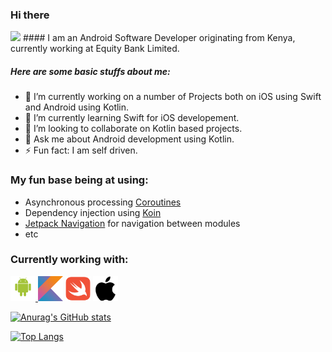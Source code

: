 <!--
*** Thanks for checking out my README code. If you have a suggestion that would make this better, 
*** or have any software/ Android/ iOS development related opportunities for me do reach out! I would love to hear from you.
*** Thanks again!:D
-->


### Hi there 
<img src="https://raw.githubusercontent.com/MartinHeinz/MartinHeinz/master/wave.gif" width="30px">
#### I am an Android Software Developer originating from Kenya, currently working at Equity Bank Limited.

##### Here are some basic stuffs about me:
- 🔭 I’m currently working on a number of Projects both on iOS using Swift and Android using Kotlin.
- 🌱 I’m currently learning Swift for iOS developement.
- 👯 I’m looking to collaborate on Kotlin based projects.
- 💬 Ask me about Android development using Kotlin.
- ⚡ Fun fact: I am self driven.


### My fun base being at using:
* Asynchronous processing [Coroutines](https://kotlin.github.io/kotlinx.coroutines/)
* Dependency injection using [Koin](https://github.com/InsertKoinIO/koin)
* [Jetpack Navigation](https://developer.android.com/guide/navigation) for navigation between modules
* etc

<h3 align="left">Currently working with:</h3>

<p align="left"> 
<a href="https://developer.android.com" target="_blank"> <img src="https://raw.githubusercontent.com/devicons/devicon/master/icons/android/android-original-wordmark.svg" alt="android" width="40" height="40"/> </a>
<a href="https://www.kotlinlang.org" target="_blank"> <img src="https://raw.githubusercontent.com/devicons/devicon/master/icons/kotlin/kotlin-original.svg" alt="kotlin" width="40" height="40"/></a>
 <a href="https://www.swift.org" target="_blank"> <img src="https://raw.githubusercontent.com/devicons/devicon/master/icons/swift/swift-original.svg" alt="swift" width="40" height="40"/></a>
 <a href="https://developer.apple.com/xcode/" target="_blank"> <img src="https://raw.githubusercontent.com/devicons/devicon/master/icons/apple/apple-original.svg" alt="swift" width="40" height="40"/></a>
  </p>
  
  [![Anurag's GitHub stats](https://github-readme-stats.vercel.app/api?username=Codzure&show_icons=true&theme=radical)](https://github.com/anuraghazra/github-readme-stats)

[![Top Langs](https://github-readme-stats.vercel.app/api/top-langs/?username=Codzure&layout=compact)](https://github.com/anuraghazra/github-readme-stats)

<!--<h3 align="left">Other Languages and Tools:</h3>
<p align="left"> 
<a href="https://www.python.org" target="_blank"> <img src="https://raw.githubusercontent.com/devicons/devicon/master/icons/python/python-original.svg" alt="python" width="40" height="40"/> </a>
 <a href="https://www.java.com" target="_blank"> <img src="https://raw.githubusercontent.com/devicons/devicon/master/icons/java/java-original.svg" alt="java" width="40" height="40"/> </a>
 <a href="https://wordpress.com" target="_blank"> <img src="https://raw.githubusercontent.com/devicons/devicon/master/icons/wordpress/wordpress-original.svg" alt="wordpress" width="40" height="40"/></a>
 <a href="https://www.w3schools.com/cs/default.asp" target="_blank"> <img src="https://raw.githubusercontent.com/devicons/devicon/master/icons/c-sharp/c-sharp-original.svg" alt="wordpress" width="40" height="40"/></a>
  </p>


<!--![Anurag's GitHub stats](https://github-readme-stats.vercel.app/api?username=Codzure&count_private=true&show_icons=true&theme=radical)

<!--[![Top Langs](https://github-readme-stats.vercel.app/api/top-langs/?username=Codzure&layout=compact)](https://github.com/anuraghazra/github-readme-stats)

<!--get extra pins up to 6

[![Readme Card](https://github-readme-stats.vercel.app/api/pin/?username=Codzure&repo=github-readme-stats)](https://github.com/Codzure/github-readme-stats)




<!--![visitors](https://visitor-badge.glitch.me/badge?page_id=Codzure.Codzure)










